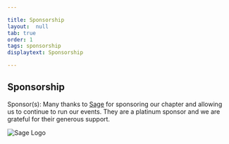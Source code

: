 ```yaml
---

title: Sponsorship
layout:  null
tab: true
order: 1
tags: sponsorship
displaytext: Sponsorship

---
```


## Sponsorship

Sponsor(s): Many thanks to [Sage](https://www.sage.com) for sponsoring our chapter and allowing us to continue to run our events. They are a platinum sponsor and we are grateful for their generous support.

![Sage Logo](https://www.sage.com/en-gb/-/media/images/sagedotcom/master/logos/sage-logo%20svg.svg)
